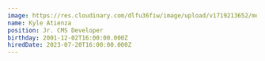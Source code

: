 ```yaml
---
image: https://res.cloudinary.com/dlfu36fiw/image/upload/v1719213652/members/individual/IMG_5548_m6usxi.jpg
name: Kyle Atienza
position: Jr. CMS Developer
birthday: 2001-12-02T16:00:00.000Z
hiredDate: 2023-07-20T16:00:00.000Z
---
```


